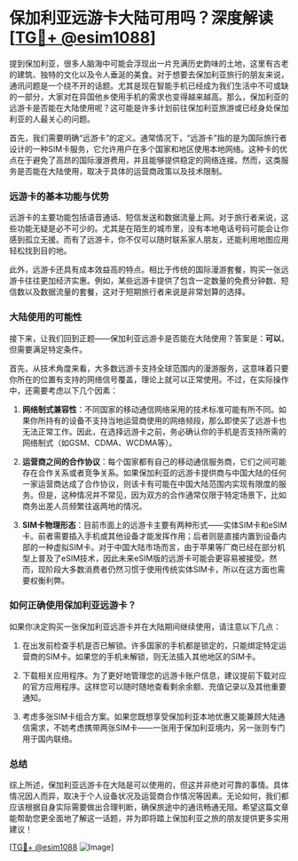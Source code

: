 # 保加利亚远游卡大陆可用吗？深度解读[[TG💪+ @esim1088](https://t.me/s/esim1088)]

提到保加利亚，很多人脑海中可能会浮现出一片充满历史韵味的土地，这里有古老的建筑、独特的文化以及令人垂涎的美食。对于想要去保加利亚旅行的朋友来说，通讯问题是一个绕不开的话题。尤其是现在智能手机已经成为我们生活中不可或缺的一部分，大家对在异国他乡使用手机的需求也变得越来越高。那么，保加利亚的远游卡是否能在大陆使用呢？这可能是许多计划前往保加利亚旅游或已经身处保加利亚的人最关心的问题。

首先，我们需要明确“远游卡”的定义。通常情况下，“远游卡”指的是为国际旅行者设计的一种SIM卡服务，它允许用户在多个国家和地区使用本地网络。这种卡的优点在于避免了高昂的国际漫游费用，并且能够提供稳定的网络连接。然而，这类服务是否能在大陆使用，取决于具体的运营商政策以及技术限制。

### 远游卡的基本功能与优势

远游卡的主要功能包括语音通话、短信发送和数据流量上网。对于旅行者来说，这些功能无疑是必不可少的。尤其是在陌生的城市里，没有本地电话号码可能会让你感到孤立无援。而有了远游卡，你不仅可以随时联系家人朋友，还能利用地图应用轻松找到目的地。

此外，远游卡还具有成本效益高的特点。相比于传统的国际漫游套餐，购买一张远游卡往往更加经济实惠。例如，某些远游卡提供了包含一定数量的免费分钟数、短信数以及数据流量的套餐，这对于短期旅行者来说是非常划算的选择。

### 大陆使用的可能性

接下来，让我们回到正题——保加利亚远游卡是否能在大陆使用？答案是：**可以**，但需要满足特定条件。

首先，从技术角度来看，大多数远游卡支持全球范围内的漫游服务，这意味着只要你所在的位置有支持的网络信号覆盖，理论上就可以正常使用。不过，在实际操作中，还需要考虑以下几个因素：

1. **网络制式兼容性**：不同国家的移动通信网络采用的技术标准可能有所不同。如果你所持有的设备不支持当地运营商使用的网络频段，那么即使买了远游卡也无法正常工作。因此，在选择远游卡之前，务必确认你的手机是否支持所需的网络制式（如GSM、CDMA、WCDMA等）。

2. **运营商之间的合作协议**：每个国家都有自己的移动通信服务商，它们之间可能存在合作关系或者竞争关系。如果保加利亚的远游卡提供商与中国大陆的任何一家运营商达成了合作协议，则该卡有可能在中国大陆范围内实现有限度的服务。但是，这种情况并不常见，因为双方的合作通常仅限于特定场景下，比如商务出差人员频繁往返两地的情况。

3. **SIM卡物理形态**：目前市面上的远游卡主要有两种形式——实体SIM卡和eSIM卡。前者需要插入手机或其他设备才能发挥作用；后者则是直接内置到设备内部的一种虚拟SIM卡。对于中国大陆市场而言，由于苹果等厂商已经在部分机型上普及了eSIM技术，因此未来eSIM版的远游卡可能会更容易被接受。然而，现阶段大多数消费者仍然习惯于使用传统实体SIM卡，所以在这方面也需要权衡利弊。

### 如何正确使用保加利亚远游卡？

如果你决定购买一张保加利亚远游卡并在大陆期间继续使用，请注意以下几点：

1. 在出发前检查手机是否已解锁。许多国家的手机都是锁定的，只能绑定特定运营商的SIM卡。如果您的手机未解锁，则无法插入其他地区的SIM卡。

2. 下载相关应用程序。为了更好地管理您的远游卡账户信息，建议提前下载对应的官方应用程序。这样您可以随时随地查看剩余余额、充值记录以及其他重要通知。

3. 考虑多张SIM卡组合方案。如果您既想享受保加利亚本地优惠又能兼顾大陆通信需求，不妨考虑携带两张SIM卡——一张用于保加利亚境内，另一张则专门用于国内联络。

### 总结

综上所述，保加利亚远游卡在大陆是可以使用的，但这并非绝对可靠的事情。具体情况因人而异，取决于个人设备状况及运营商合作情况等因素。无论如何，我们都应该根据自身实际需要做出合理判断，确保旅途中的通讯畅通无阻。希望这篇文章能帮助您更全面地了解这一话题，并为即将踏上保加利亚之旅的朋友提供更多实用建议！

[[TG💪+ @esim1088](https://t.me/s/esim1088) ![Image](https://i.postimg.cc/4NQfJmqS/Snipaste-2025-05-13-00-14-12.png)]